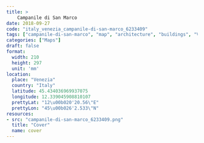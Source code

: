 ```yaml
---
title: > 
    Campanile di San Marco
date: 2018-09-27
code: "italy_venezia_campanile-di-san-marco_6233409"
tags: ["campanile-di-san-marco", "map", "architecture", "buildings", "Venezia", "Italy"]
categories: ["Maps"]
draft: false
format:
  width: 210
  height: 297
  unit: 'mm'
location:
  place: "Venezia"
  country: "Italy"
  latitude: 45.434036969937075
  longitude: 12.339045908810107
  prettyLat: "12\u00b020'20.56\"E"
  prettyLon: "45\u00b026'2.533\"N"
resources:
- src: "campanile-di-san-marco_6233409.png"
  title: "Cover"
  name: cover
---
```

